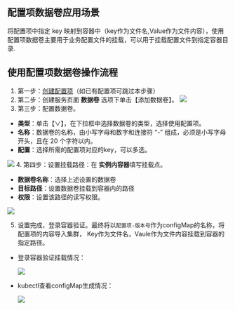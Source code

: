 ## 配置项数据卷应用场景
将配置项中指定 key 映射到容器中（key作为文件名,Value作为文件内容），使用配置项数据卷主要用于业务配置文件的挂载，可以用于挂载配置文件到指定容器目录.

## 使用配置项数据卷操作流程
1. 第一步：[创建配置项](http://tcecqpoc.fsphere.cn/document/product/457/10173#.E9.85.8D.E7.BD.AE.E6.96.87.E4.BB.B6.E7.9A.84.E5.88.9B.E5.BB.BA)（如已有配置项可跳过本步骤）
2. 第二步：创建服务页面 **数据卷** 选项下单击【添加数据卷】。
![][createVolume]
3. 第三步：配置数据卷。
 - **类型**：单击【∨】，在下拉框中选择数据卷的类型，选择使用配置项。
 - **名称**：数据卷的名称，由小写字母和数字和连接符 “-” 组成，必须是小写字母开头，且在 20 个字符以内。
 - **配置**：选择所需的配置项对应的key，可以多选。

 ![][setVolumeConfig]
4. 第四步：设置挂载路径：在 **实例内容器**填写挂载点。
 - **数据卷名称**：选择上述设置的数据卷
 - **目标路径**：设置数据卷挂载到容器内的路径
 - **权限**：设置该路径的读写权限。

 ![][setVolumeMountPath]

5. 设置完成，登录容器验证。最终将以`配置项-版本号`作为configMap的名称，将配置项的内容导入集群， Key作为文件名，Vaule作为文件内容挂载到容器的指定路径。
  - 登录容器验证挂载情况：

    ![][verification1]

  - kubectl查看configMap生成情况：

    ![][verification2]

[createVolume]:http://imgcache.tcecqpoc.fsphere.cn/image/mc.qcloudimg.com/static/img/0286498ec3ada210c6c01f9ef8ca7b52/image.png
[setVolumeConfig]:http://imgcache.tcecqpoc.fsphere.cn/image/mc.qcloudimg.com/static/img/eeded2a4004698e1d80d7aefa2c8ec89/%7B93E0B701-53FC-4A2D-8F2D-3BEC63D74B6C%7D.png
[setVolumeMountPath]:http://imgcache.tcecqpoc.fsphere.cn/image/mc.qcloudimg.com/static/img/e01549058b6a3d247b1984dc9e7b7ae6/%7B3EDDC270-1C72-45FB-80B9-0E48C9F2EBA9%7D.png
[verification1]:http://imgcache.tcecqpoc.fsphere.cn/image/mc.qcloudimg.com/static/img/f7c1d19ddbaf27c8f02dd26812131d02/%7BBFC5C7DC-67B0-4845-A29B-4A2DB5F2F527%7D.png
[verification2]:http://imgcache.tcecqpoc.fsphere.cn/image/mc.qcloudimg.com/static/img/0511cf8b32247d3d86cd2a1b8041f74a/%7BAB51D5B6-6CB4-4613-B49F-4E33BD174564%7D.png
